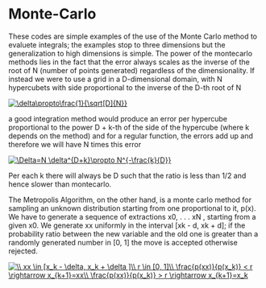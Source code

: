 # Monte-Carlo
These codes are simple examples of the use of the Monte Carlo method to evaluete integrals; the examples stop to three dimensions but the generalization to high dimensions is simple.
The power of the montecarlo methods lies in the fact that the error always scales as the inverse of the root of N (number of points generated) regardless of the dimensionality.
If instead we were to use a grid in a D-dimensional domain, with N hypercubets with side proportional to the inverse of the D-th root of N

<a href="https://www.codecogs.com/eqnedit.php?latex=\delta\propto\frac{1}{\sqrt[D]{N}}" target="_blank"><img src="https://latex.codecogs.com/png.latex?\delta\propto\frac{1}{\sqrt[D]{N}}" title="\delta\propto\frac{1}{\sqrt[D]{N}}" /></a>

a good integration method would produce an error per hypercube proportional to the power D + k-th of the side of the hypercube (where k depends on the method) and for a regular function, the errors add up and therefore we will have N times this error

<a href="https://www.codecogs.com/eqnedit.php?latex=\Delta=N&space;\delta^{D&plus;k}\propto&space;N^{-\frac{k}{D}}" target="_blank"><img src="https://latex.codecogs.com/png.latex?\Delta=N&space;\delta^{D&plus;k}\propto&space;N^{-\frac{k}{D}}" title="\Delta=N \delta^{D+k}\propto N^{-\frac{k}{D}}" /></a>

Per each k there will always be D such that the ratio is less than 1/2 and hence slower than montecarlo.

The Metropolis Algorithm, on the other hand, is a monte carlo method for sampling an unknown distribution starting from one proportional to it, p(x).
We have to generate a sequence of extractions x0, . . . xN , starting from a given x0. We generate xx uniformly in the interval [xk - d, xk + d];
if the probability ratio between the new variable and the old one is greater than a randomly generated number in [0, 1] the move is accepted otherwise rejected.

<a href="https://www.codecogs.com/eqnedit.php?latex=\\&space;xx&space;\in&space;[x_k&space;-&space;\delta,&space;x_k&space;&plus;&space;\delta&space;]\\&space;r&space;\in&space;[0,&space;1]\\&space;\frac{p(xx)}{p(x_k)}&space;<&space;r&space;\rightarrow&space;x_{k&plus;1}=xx\\&space;\frac{p(xx)}{p(x_k)}&space;>&space;r&space;\rightarrow&space;x_{k&plus;1}=x_k" target="_blank"><img src="https://latex.codecogs.com/gif.latex?\\&space;xx&space;\in&space;[x_k&space;-&space;\delta,&space;x_k&space;&plus;&space;\delta&space;]\\&space;r&space;\in&space;[0,&space;1]\\&space;\frac{p(xx)}{p(x_k)}&space;<&space;r&space;\rightarrow&space;x_{k&plus;1}=xx\\&space;\frac{p(xx)}{p(x_k)}&space;>&space;r&space;\rightarrow&space;x_{k&plus;1}=x_k" title="\\ xx \in [x_k - \delta, x_k + \delta ]\\ r \in [0, 1]\\ \frac{p(xx)}{p(x_k)} < r \rightarrow x_{k+1}=xx\\ \frac{p(xx)}{p(x_k)} > r \rightarrow x_{k+1}=x_k" /></a>

